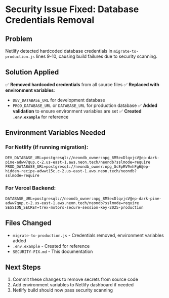 # Security Issue Fixed: Database Credentials Removal

## Problem
Netlify detected hardcoded database credentials in `migrate-to-production.js` lines 9-10, causing build failures due to security scanning.

## Solution Applied
✅ **Removed hardcoded credentials** from all source files
✅ **Replaced with environment variables**:
- `DEV_DATABASE_URL` for development database
- `PROD_DATABASE_URL` or `DATABASE_URL` for production database
✅ **Added validation** to ensure environment variables are set
✅ **Created `.env.example`** for reference

## Environment Variables Needed

### For Netlify (if running migration):
```
DEV_DATABASE_URL=postgresql://neondb_owner:npg_8M5exDlqvjsV@ep-dark-pine-adww7qup.c-2.us-east-1.aws.neon.tech/neondb?sslmode=require
PROD_DATABASE_URL=postgresql://neondb_owner:npg_GcEpRV9vhFg6@ep-hidden-recipe-adwwt15c.c-2.us-east-1.aws.neon.tech/neondb?sslmode=require
```

### For Vercel Backend:
```
DATABASE_URL=postgresql://neondb_owner:npg_8M5exDlqvjsV@ep-dark-pine-adww7qup.c-2.us-east-1.aws.neon.tech/neondb?sslmode=require
SESSION_SECRET=trex-motors-secure-session-key-2025-production
```

## Files Changed
- `migrate-to-production.js` - Credentials removed, environment variables added
- `.env.example` - Created for reference
- `SECURITY-FIX.md` - This documentation

## Next Steps
1. Commit these changes to remove secrets from source code
2. Add environment variables to Netlify dashboard if needed
3. Netlify build should now pass security scanning